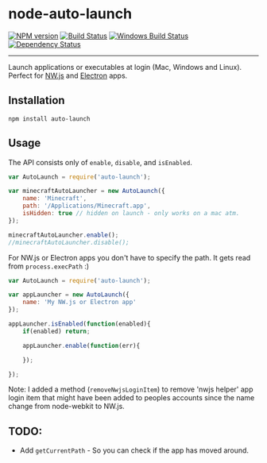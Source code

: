 node-auto-launch
==============

[![NPM version][npm-image]][npm-url] [![Build Status][travis-image]][travis-url] [![Windows Build Status][appveyor-image]][appveyor-url] [![Dependency Status][depstat-image]][depstat-url]

---

Launch applications or executables at login (Mac, Windows and Linux). Perfect for [NW.js](https://github.com/nwjs/nw.js) and [Electron](http://electron.atom.io/) apps.

## Installation

`npm install auto-launch`

## Usage

The API consists only of `enable`, `disable`, and `isEnabled`.

```javascript
var AutoLaunch = require('auto-launch');

var minecraftAutoLauncher = new AutoLaunch({
	name: 'Minecraft',
	path: '/Applications/Minecraft.app',
	isHidden: true // hidden on launch - only works on a mac atm.
});

minecraftAutoLauncher.enable();
//minecraftAutoLauncher.disable();
```

For NW.js or Electron apps you don't have to specify the path. It gets read from `process.execPath` :)

```javascript
var AutoLaunch = require('auto-launch');

var appLauncher = new AutoLaunch({
	name: 'My NW.js or Electron app'
});

appLauncher.isEnabled(function(enabled){
	if(enabled) return;

	appLauncher.enable(function(err){

	});

});
```

Note: I added a method (`removeNwjsLoginItem`) to remove 'nwjs helper' app login item that might have been added to peoples accounts since the name change from node-webkit to NW.js.


## TODO:

- Add `getCurrentPath` - So you can check if the app has moved around.


[npm-url]: https://npmjs.org/package/auto-launch
[npm-image]: http://img.shields.io/npm/v/auto-launch.svg?style=flat

[appveyor-url]: https://ci.appveyor.com/project/adam-lynch/node-auto-launch/branch/master
[appveyor-image]: https://ci.appveyor.com/api/projects/status/0sraxp65vrj2axc3/branch/master?svg=true

[travis-url]: http://travis-ci.org/Teamwork/node-auto-launch
[travis-image]: http://img.shields.io/travis/Teamwork/node-auto-launch.svg?style=flat

[depstat-url]: https://david-dm.org/teamwork/auto-launch
[depstat-image]: https://david-dm.org/teamwork/auto-launch.svg?style=flat